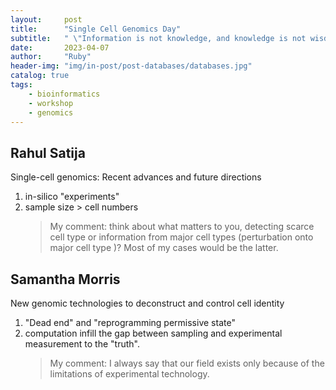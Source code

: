 ```yaml
---
layout:     post
title:      "Single Cell Genomics Day"
subtitle:   " \"Information is not knowledge, and knowledge is not wisdom.\""
date:       2023-04-07
author:     "Ruby"
header-img: "img/in-post/post-databases/databases.jpg"
catalog: true
tags:
    - bioinformatics 
    - workshop 
    - genomics
---
```


## Rahul Satija
Single-cell genomics: Recent advances and future directions
1. in-silico "experiments"
2. sample size > cell numbers
   > My comment: think about what matters to you, detecting scarce cell type or information from major cell types (perturbation onto major cell type )? Most of my cases would be the latter.
## 	Samantha Morris
New genomic technologies to deconstruct and control cell identity
1. "Dead end" and "reprogramming permissive state"
2. computation infill the gap between sampling and experimental measurement to the "truth".
    > My comment: I always say that our field exists only because of the limitations of experimental technology.
## 

